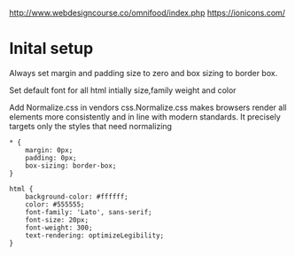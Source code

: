 http://www.webdesigncourse.co/omnifood/index.php
https://ionicons.com/

# Inital setup

Always set margin and padding size to zero and box sizing to border box.

Set default font for all html intially  size,family weight and color

Add Normalize.css in vendors css.Normalize.css makes browsers render all elements more consistently and in line with modern standards. It precisely targets only the styles that need normalizing

```
* {
    margin: 0px;
    padding: 0px;
    box-sizing: border-box;
}

html {
    background-color: #ffffff;
    color: #555555;
    font-family: 'Lato', sans-serif;
    font-size: 20px;
    font-weight: 300;
    text-rendering: optimizeLegibility;
}
```